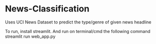 # News-Classification
Uses UCI News Dataset to predict the type/genre of given news headline

To run, install streamlit.
And run on terminal/cmd the following command<br>
streamlit run web_app.py
